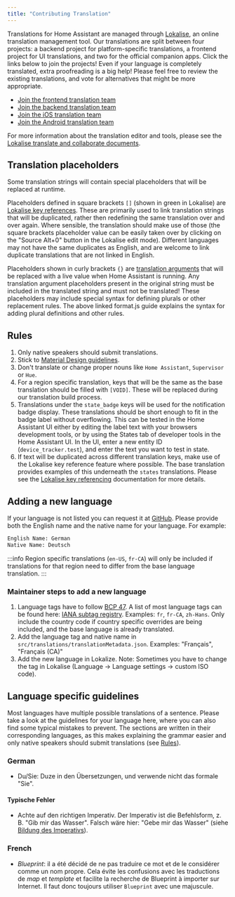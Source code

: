 ```yaml
---
title: "Contributing Translation"
---
```


Translations for Home Assistant are managed through [Lokalise](https://lokalise.com/), an online translation management tool. Our translations are split between four projects: a backend project for platform-specific translations, a frontend project for UI translations, and two for the official companion apps. Click the links below to join the projects! Even if your language is completely translated, extra proofreading is a big help! Please feel free to review the existing translations, and vote for alternatives that might be more appropriate.

- [Join the frontend translation team](https://lokalise.com/signup/3420425759f6d6d241f598.13594006/all/)
- [Join the backend translation team](https://lokalise.com/signup/130246255a974bd3b5e8a1.51616605/all/)
- [Join the iOS translation team](https://lokalise.com/signup/834452985a05254348aee2.46389241/all/)
- [Join the Android translation team](https://lokalise.com/public/145814835dd655bc5ab0d0.36753359/)

For more information about the translation editor and tools, please see the [Lokalise translate and collaborate documents](https://docs.lokalise.com/en/collections/2909016-translate-and-collaborate).

## Translation placeholders

Some translation strings will contain special placeholders that will be replaced at runtime. 

Placeholders defined in square brackets `[]` (shown in green in Lokalise) are [Lokalise key references](https://docs.lokalise.com/en/articles/1400528-key-referencing). These are primarily used to link translation strings that will be duplicated, rather then redefining the same translation over and over again. Where sensible, the translation should make use of those (the square brackets placeholder value can be easily taken over by clicking on the "Source Alt+0" button in the Lokalise edit mode). Different languages may not have the same duplicates as English, and are welcome to link duplicate translations that are not linked in English. 

Placeholders shown in curly brackets `{}` are [translation arguments](https://formatjs.io/docs/core-concepts/icu-syntax/) that will be replaced with a live value when Home Assistant is running. Any translation argument placeholders present in the original string must be included in the translated string and must not be translated! These placeholders may include special syntax for defining plurals or other replacement rules. The above linked format.js guide explains the syntax for adding plural definitions and other rules.

## Rules

1. Only native speakers should submit translations.
2. Stick to [Material Design guidelines](https://material.io/design/communication/writing.html).
3. Don't translate or change proper nouns like `Home Assistant`, `Supervisor` or `Hue`.
4. For a region specific translation, keys that will be the same as the base translation should be filled with `[VOID]`. These will be replaced during our translation build process.
5. Translations under the `state_badge` keys will be used for the notification badge display. These translations should be short enough to fit in the badge label without overflowing. This can be tested in the Home Assistant UI either by editing the label text with your browsers development tools, or by using the States tab of developer tools in the Home Assistant UI. In the UI, enter a new entity ID (`device_tracker.test`), and enter the text you want to test in state.
6. If text will be duplicated across different translation keys, make use of the Lokalise key reference feature where possible. The base translation provides examples of this underneath the `states` translations. Please see the [Lokalise key referencing](https://docs.lokalise.com/articles/1400528-key-referencing) documentation for more details.

## Adding a new language

If your language is not listed you can request it at [GitHub](https://github.com/home-assistant/frontend/issues/new). Please provide both the English name and the native name for your language. For example:

```txt
English Name: German
Native Name: Deutsch
```

:::info
Region specific translations (`en-US`, `fr-CA`) will only be included if translations for that region need to differ from the base language translation.
:::

### Maintainer steps to add a new language

1. Language tags  have to follow [BCP 47](https://tools.ietf.org/html/bcp47). A list of most language tags can be found here: [IANA subtag registry](http://www.iana.org/assignments/language-subtag-registry/language-subtag-registry). Examples: `fr`, `fr-CA`, `zh-Hans`. Only include the country code if country specific overrides are being included, and the base language is already translated.
2. Add the language tag and native name in `src/translations/translationMetadata.json`.  Examples: "Français", "Français (CA)"
3. Add the new language in Lokalize.
Note: Sometimes you have to change the tag in Lokalise (Language -> Language settings -> custom ISO code).

## Language specific guidelines
Most languages have multiple possible translations of a sentence. Please take a look at the guidelines for your language here, where you can also find some typical mistakes to prevent.
The sections are written in their corresponding languages, as this makes explaining the grammar easier and only native speakers should submit translations (see [Rules](#rules)).

### German
- Du/Sie: Duze in den Übersetzungen, und verwende nicht das formale "Sie".

#### Typische Fehler
- Achte auf den richtigen Imperativ. Der Imperativ ist die Befehlsform, z. B. "Gib mir das Wasser". Falsch wäre hier: "Gebe mir das Wasser" (siehe [Bildung des Imperativs](https://www.duden.de/sprachwissen/sprachratgeber/Bildung-des-Imperativs)).

### French

- *Blueprint*: il a été décidé de ne pas traduire ce mot et de le considérer comme un nom propre. Cela évite les confusions avec les traductions de *map* et *template* et facilite la recherche de Blueprint à importer sur Internet. Il faut donc toujours utiliser `Blueprint` avec une majuscule.
